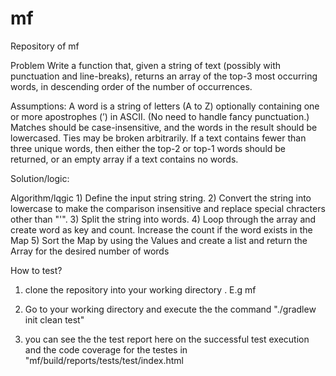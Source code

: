 # mf
Repository of mf

Problem
Write a function that, given a string of text (possibly with punctuation and line-breaks), returns an array of the top-3 most occurring words, in descending order of the number of occurrences.

Assumptions: A word is a string of letters (A to Z) optionally containing one or more apostrophes (’) in ASCII. (No need to handle fancy punctuation.) Matches should be case-insensitive, and the words in the result should be lowercased. Ties may be broken arbitrarily. If a text contains fewer than three unique words, then either the top-2 or top-1 words should be returned, or an empty array if a text contains no words.

Solution/logic:

Algorithm/lqgic
    1) Define the input string string.
    2) Convert the string into lowercase to make the comparison insensitive and replace special chracters other than "'".
    3) Split the string into words.
    4) Loop through the array and create word as key and count. Increase the count if the word exists in the Map 
    5) Sort the Map by using the Values and create a list and return the Array for the desired number of words

How to test?

1) clone the repository into your working directory . E.g mf

2) Go to your working directory and execute the the command "./gradlew init clean test"

3) you can see the the test report  here on the successful test execution and the code coverage for the testes in "mf/build/reports/tests/test/index.html

